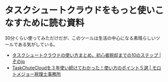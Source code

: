 # タスクシュートクラウドをもっと使いこなすために読む資料

30分くらい使ってみただけだが、このツールは生活の中心になる素晴らしいツールである気がしている。

- [タスクシュートクラウドの使い方まとめ。初心者脱却までの10のステップ | ぞのjp](https://z0n0.jp/archives/1781)
- [TaskChuteCloudを３年使い続けてわかった！使い方のポイント５選 | モロトメジョー税理士事務所](https://useacc.com/2020/04/05/how-to-use-taskchutecloud/)